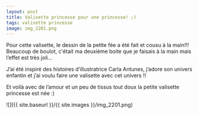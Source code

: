 ```yaml
---
layout: post
title: Valisette princesse pour une princesse! ;)
tags: valisette princesse
image: img_2201.png
---
```

Pour cette valisette, le dessin de la petite fée a été fait et cousu à la main!!! Beaucoup de boulot, c'était ma deuxième boite que je faisais à la main mais l’effet est très joli…

J’ai été inspiré des histoires d’illustratrice Carla Antunes, j’adore son univers enfantin et j’ai voulu faire une valisette avec cet univers !!

Et voilà avec de l’amour et un peu de tissus tout doux la petite valisette princesse est née :)

![]({{ site.baseurl }}/{{ site.images }}/img_2201.png)
